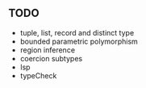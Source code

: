 ## TODO
* tuple, list, record and distinct type
* bounded parametric polymorphism
* region inference
* coercion subtypes
* lsp
* typeCheck